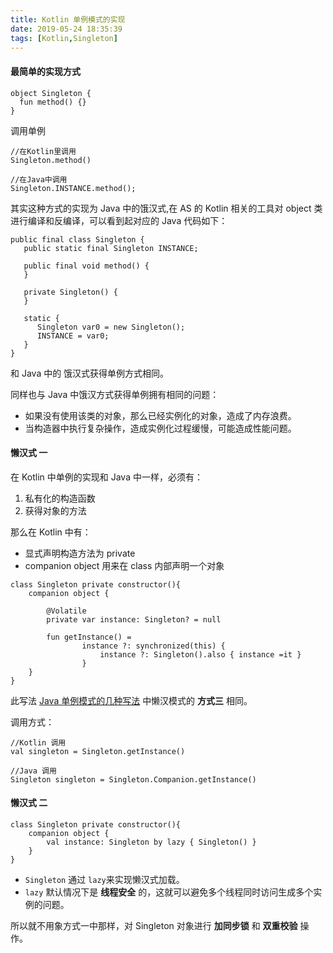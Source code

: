```yaml
---
title: Kotlin 单例模式的实现
date: 2019-05-24 18:35:39
tags: [Kotlin,Singleton]
---
```





#### 最简单的实现方式


```
object Singleton {
  fun method() {}
}
```

调用单例

```
//在Kotlin里调用
Singleton.method()

//在Java中调用
Singleton.INSTANCE.method();
```

其实这种方式的实现为 Java 中的饿汉式,在 AS 的 Kotlin 相关的工具对 object 类进行编译和反编译，可以看到起对应的 Java 代码如下：

<!-- more -->

```
public final class Singleton {
   public static final Singleton INSTANCE;

   public final void method() {
   }

   private Singleton() {
   }

   static {
      Singleton var0 = new Singleton();
      INSTANCE = var0;
   }
}
```

和 Java 中的 饿汉式获得单例方式相同。

同样也与 Java 中饿汉方式获得单例拥有相同的问题：

* 如果没有使用该类的对象，那么已经实例化的对象，造成了内存浪费。
* 当构造器中执行复杂操作，造成实例化过程缓慢，可能造成性能问题。

#### 懒汉式 一

在 Kotlin 中单例的实现和 Java 中一样，必须有：
1. 私有化的构造函数
2. 获得对象的方法


那么在 Kotlin 中有：

* 显式声明构造方法为 private
* companion object 用来在 class 内部声明一个对象
```
class Singleton private constructor(){
    companion object {

        @Volatile
        private var instance: Singleton? = null

        fun getInstance() =
                instance ?: synchronized(this) {
                    instance ?: Singleton().also { instance =it }
                }
    }
}
```

此写法 [Java 单例模式的几种写法](https://leegyplus.github.io/2019/03/13/%E5%8D%95%E4%BE%8B%E7%9A%84%E5%87%A0%E7%A7%8D%E5%86%99%E6%B3%95/) 中懒汉模式的 **方式三** 相同。


调用方式：

```
//Kotlin 调用
val singleton = Singleton.getInstance()

//Java 调用
Singleton singleton = Singleton.Companion.getInstance()
```

#### 懒汉式 二


```
class Singleton private constructor(){
    companion object {
        val instance: Singleton by lazy { Singleton() }
    }
}
```


* `Singleton` 通过 `lazy`来实现懒汉式加载。
* `lazy` 默认情况下是 **线程安全** 的，这就可以避免多个线程同时访问生成多个实例的问题。

所以就不用象方式一中那样，对 Singleton 对象进行 **加同步锁** 和 **双重校验** 操作。